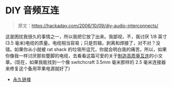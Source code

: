 # DIY 音频互连

> 原文：<https://hackaday.com/2006/10/09/diy-audio-interconnects/>

这是困扰我很久的事情之一，所以我把它放了出来。我鄙视，不，我讨厌 1/8 英寸(3.5 毫米)电缆的质量。电缆相当容易；只是剪辑，剥离和焊接了，对不对？没错。如果你从小就被 rat shack 的垃圾所诅咒，你就会明白我的痛苦。所以，如果你像我一样讨厌那些蹩脚的电缆，去看看这篇可爱的关于[制造高质量互连](http://www6.head-fi.org/forums/showthread.php?t=52044)的小文章。(现在，如果我能找到一个像 switchcraft 3.5mm 毫米那样的 2.5 毫米连接器来修复这个备用苹果电源就好了)

*   [永久链接](http://www6.head-fi.org/forums/showthread.php?t=52044)